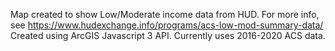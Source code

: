 Map created to show Low/Moderate income data from HUD. For more info, see https://www.hudexchange.info/programs/acs-low-mod-summary-data/
Created using ArcGIS Javascript 3 API.
Currently uses 2016-2020 ACS data.
